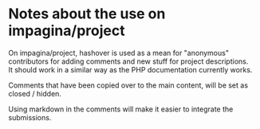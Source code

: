 # Notes about the use on impagina/project

On impagina/project, hashover is used as a mean for "anonymous" contributors for adding comments and new stuff for project descriptions.  
It should work in a similar way as the PHP documentation currently works.

Comments that have been copied over to the main content, will be set as closed / hidden.

Using markdown in the comments will make it easier to integrate the submissions.
